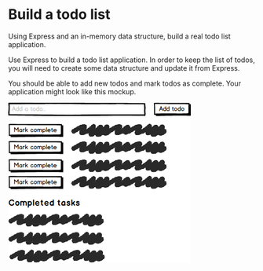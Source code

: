 # Build a todo list

Using Express and an in-memory data structure, build a real todo list application.

Use Express to build a todo list application. In order to keep the list of todos, you will need to create some data structure and update it from Express. 

You should be able to add new todos and mark todos as complete. Your application might look like this mockup.

![The mockup:](https://github.com/dakotachantz/to-do-list/blob/master/mockup/mockup.png)